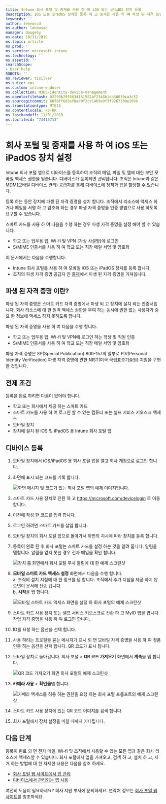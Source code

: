 ```yaml
---
title: Intune 회사 포털 및 중재를 사용 하 여 iOS 또는 iPadOS 장치 등록
description: IOS 또는 iPadOS 장치를 등록 하 고 중재를 사용 하 여 파생 된 자격 증명 인증을 설정 하는 방법을 알아봅니다.
keywords: ''
author: lenewsad
ms.author: lanewsad
manager: dougeby
ms.date: 10/31/2019
ms.topic: article
ms.prod: ''
ms.service: microsoft-intune
ms.technology: ''
ms.assetid: ''
searchScope:
- User help
ROBOTS: ''
ms.reviewer: tisilver
ms.suite: ems
ms.custom: intune-enduser
ms.collection: M365-identity-device-management
ms.openlocfilehash: 02293b29f8634161582af2348b1cb30039ca3c52
ms.sourcegitcommit: 60f0ff6d2efbae0f2ce14b9a9f3f9267309e209b
ms.translationtype: MTE75
ms.contentlocale: ko-KR
ms.lasthandoff: 11/01/2019
ms.locfileid: "73415713"
---
```

# <a name="set-up-ios-or-ipados-device-with-company-portal-and-intercede"></a>회사 포털 및 중재를 사용 하 여 iOS 또는 iPadOS 장치 설정

Intune 회사 포털 앱으로 디바이스를 등록하여 조직의 메일, 파일 및 앱에 대한 보안 모바일 액세스 권한을 얻습니다.  디바이스가 등록되면 *관리*됩니다. 조직은 Intune과 같은 MDM(모바일 디바이스 관리) 공급자를 통해 디바이스에 정책과 앱을 할당할 수 있습니다.  

등록 하는 동안 장치에 파생 된 자격 증명을 설치 합니다. 조직에서 리소스에 액세스 하거나 메일을 서명 하 고 암호화 하는 경우 파생 자격 증명을 인증 방법으로 사용 하도록 요구할 수 있습니다. 

스마트 카드를 사용 하 여 다음을 수행 하는 경우 파생 자격 증명을 설정 해야 할 수 있습니다.

* 학교 또는 업무용 앱, Wi-fi 및 VPN (가상 사설망)에 로그인
* S/MIME 인증서를 사용 하 여 학교 또는 직장 메일 서명 및 암호화  

이 문서에서는 다음을 수행합니다.  

* Intune 회사 포털를 사용 하 여 모바일 iOS 또는 iPadOS 장치를 등록 합니다.  
* 조직의 파생 자격 증명 공급자 인 [중재](https://www.intercede.com/)에서 파생 된 자격 증명을 가져옵니다.   


## <a name="what-are-derived-credentials"></a>파생 된 자격 증명 이란?  
파생 된 자격 증명은 스마트 카드 자격 증명에서 파생 되 고 장치에 설치 되는 인증서입니다. 회사 리소스에 대 한 원격 액세스 권한을 부여 하는 동시에 권한 없는 사용자가 중요 한 정보에 액세스 하지 못하도록 합니다.  

파생 된 자격 증명을 사용 하 여 다음을 수행 합니다. 
* 학교 또는 업무용 앱, Wi-fi 및 VPN에 로그인 하는 학생 및 직원 인증
* S/MIME 인증서를 사용 하 여 학교 또는 직장 메일 서명 및 암호화  

파생 자격 증명은 SP(Special Publication) 800-157의 일부로 PIV(Personal Identity Verification) 파생 자격 증명에 관한 NIST(미국 국립표준기술원) 지침을 구현한 것입니다.  

## <a name="prerequisites"></a>전제 조건

 등록을 완료 하려면 다음이 있어야 합니다.

* 학교 또는 회사에서 제공 하는 스마트 카드
* 스마트 카드를 사용 하 여 로그인 할 수 있는 컴퓨터 또는 셀프 서비스 키오스크 액세스
* 모바일 장치
* 장치에 설치 된 iOS 및 iPadOS 용 Intune 회사 포털 앱


## <a name="enroll-device"></a>디바이스 등록  
1. 모바일 장치에서 iOS/iPadOS 용 회사 포털 앱을 열고 회사 계정으로 로그인 합니다.  
2. 화면에 표시 되는 코드를 기록 합니다.  

    ![화면 메시지 및 코드가 있는 회사 포털 앱의 예제 이미지입니다.](./media/copy-code-intercede.png)  
1. 스마트 카드 사용 장치로 전환 하 고 https://microsoft.com/devicelogin 로 이동 합니다. 

1. 이전에 작성 한 코드를 입력 합니다.
 
2. 로그인 하려면 스마트 카드를 삽입 합니다.   

3. 모바일 장치의 회사 포털 앱으로 돌아가서 화면의 지시에 따라 장치를 등록 합니다.  
4. 등록이 완료 된 후 회사 포털는 스마트 카드를 설정 하는 것을 알려 줍니다. 알림을 탭합니다. 알림을 얻지 못한 경우 전자 메일을 확인 합니다.   

    ![장치 홈 화면에서 회사 포털 푸시 알림에 대 한 예제 스크린샷](./media/action-required-in-app-intercede.png)  

5. **모바일 스마트 카드 액세스 설정** 화면에서 다음을 수행 합니다.  
    a. 조직의 설치 지침에 대 한 링크를 탭 합니다. 조직에서 추가 지침을 제공 하지 않으면이 문서에 전송 됩니다.  
    b. **시작**을 탭 합니다.  

    ![모바일 스마트 카드 액세스 화면을 설정 하 회사 포털의 예제 스크린샷](./media/smart-card-info-intercede.png)  

6. 스마트 카드 사용 장치 또는 셀프 서비스 키오스크로 전환 하 고 MyID 앱을 엽니다. 작업 자격 증명을 사용 하 여 로그인 합니다.  
7. ID를 요청 하는 옵션을 선택 합니다. 
8. 사용 하려는 프로필을 묻는 메시지가 표시 되 면 모바일 자격 증명을 사용 하 여 정품 인증 하는 옵션을 선택 합니다. QR 코드가 표시 됩니다.  
9. 모바일 장치로 돌아갑니다. 회사 포털 > **QR 코드 가져오기** 화면에서 **계속**을 탭 합니다.  

    ![QR 코드 가져오기 화면 회사 포털의 예제 스크린샷](./media/get-qr-code-intercede.png) 
 
10. **카메라 사용** > **확인을**탭 합니다.  

    ![카메라 액세스를 허용 하는 권한을 요청 하는 회사 포털 프롬프트의 예제 스크린샷](./media/allow-cp-camera-access-intercede.png)  

11. 스마트 카드 사용 장치에 있는 QR 코드 이미지를 검색 합니다. 
12. 회사 포털에서 장치 설정을 마칠 때까지 기다립니다.  

## <a name="next-steps"></a>다음 단계  
등록이 완료 되 면 전자 메일, Wi-fi 및 조직에서 사용할 수 있는 모든 앱과 같은 회사 리소스에 액세스할 수 있습니다. 회사 포털에서 앱을 가져오고, 검색 하 고, 설치 하 고, 제거 하는 방법에 대 한 자세한 내용은 다음을 참조 하세요.

* [회사 포털 웹 사이트에서 앱 관리](manage-apps-cpweb.md)  
* [디바이스에서 관리되는 앱 사용](use-managed-apps-on-your-device-ios.md)  

여전히 도움이 필요하세요? 회사 지원 부서에 문의하세요. 연락처 정보는 [회사 포털 웹 사이트](https://go.microsoft.com/fwlink/?linkid=2010980)를 참조하세요.
